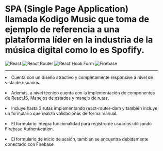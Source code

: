 # SPA (Single Page Application) llamada Kodigo Music que toma de ejemplo de referencia a una plataforma líder en la industria de la música digital como lo es Spofify.
![React](https://img.shields.io/badge/react-%2320232a.svg?style=for-the-badge&logo=react&logoColor=%2361DAFB) ![React Router](https://img.shields.io/badge/React_Router-CA4245?style=for-the-badge&logo=react-router&logoColor=white) ![React Hook Form](https://img.shields.io/badge/React%20Hook%20Form-%23EC5990.svg?style=for-the-badge&logo=reacthookform&logoColor=white) ![Firebase](https://img.shields.io/badge/firebase-%23039BE5.svg?style=for-the-badge&logo=firebase)
<hr/>
<li>Cuenta con un diseño atractivo y completamente responsive a nivel de vista de usuarios.</li><br/>
<li>Además, a nivel técnico cuenta con la implementación de componentes de ReactJS, Manejos de estados y manejo de rutas.</li><br/>
<li>Incluye hasta 3 rutas implementando react-router-dom y también incluye un formulario que realiza validaciones de forma manual.</li><br/>
<li>El formulario integra funcionalidad para registro de usuarios utilizando Firebase Authentication.</li><br/>
<li>El formulario de inicio de sesión, también se encuentra debidamente conectado con Firebase.</li><br/>
